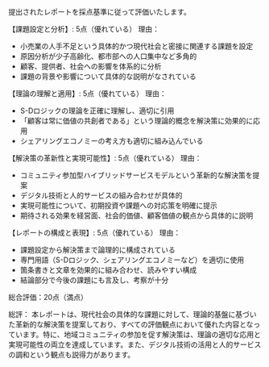 提出されたレポートを採点基準に従って評価いたします。

【課題設定と分析】: 5点（優れている）
理由：
- 小売業の人手不足という具体的かつ現代社会と密接に関連する課題を設定
- 原因分析が少子高齢化、都市部への人口集中など多角的
- 顧客、提供者、社会への影響を体系的に分析
- 課題の背景や影響について具体的な説明がなされている

【理論の理解と適用】: 5点（優れている）
理由：
- S-Dロジックの理論を正確に理解し、適切に引用
- 「顧客は常に価値の共創者である」という理論的概念を解決策に効果的に応用
- シェアリングエコノミーの考え方も適切に組み込んでいる

【解決策の革新性と実現可能性】: 5点（優れている）
理由：
- コミュニティ参加型ハイブリッドサービスモデルという革新的な解決策を提案
- デジタル技術と人的サービスの組み合わせが具体的
- 実現可能性について、初期投資や課題への対応策を明確に提示
- 期待される効果を経営面、社会的価値、顧客価値の観点から具体的に説明

【レポートの構成と表現】: 5点（優れている）
理由：
- 課題設定から解決策まで論理的に構成されている
- 専門用語（S-Dロジック、シェアリングエコノミーなど）を適切に使用
- 箇条書きと文章を効果的に組み合わせ、読みやすい構成
- 結論部分で今後の課題にも言及し、考察が十分

総合評価：20点（満点）

総評：
本レポートは、現代社会の具体的な課題に対して、理論的基盤に基づいた革新的な解決策を提案しており、すべての評価観点において優れた内容となっています。特に、地域コミュニティの参加を促す解決策は、理論の適切な応用と実現可能性の両立を達成しています。また、デジタル技術の活用と人的サービスの調和という観点も説得力があります。